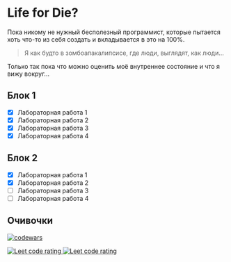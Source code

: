 # Life for Die?

Пока никому не нужный бесполезный программист, которые пытается хоть что-то из себя создать и вкладывается в это на 100%.

> Я как будто в зомбоапакалипсисе, где люди, выглядят, как люди...

Только так пока что можно оценить моё внутреннее состояние и что я вижу вокруг...
## Блок 1
   - [x] Лабораторная работа 1
   - [x] Лабораторная работа 2
   - [x] Лабораторная работа 3
   - [x] Лабораторная работа 4
## Блок 2
   - [x] Лабораторная работа 1
   - [x] Лабораторная работа 2
   - [ ] Лабораторная работа 3
   - [ ] Лабораторная работа 4
## Очивочки
[![codewars](https://www.codewars.com/users/kostya%20bet/badges/micro)](https://codewars.com/users/kostya%20bet)
<p align="left">
  <a href="https://leetcode.com/kostyabet/">
    <img src="https://cp-logo.vercel.app/leetcode/kostyabet" alt="Leet code rating" />
  </a>
  <a href="https://codeforces.com/profile/kostyabet">
    <img src="https://raw.githubusercontent.com/kostyabet/cf-stats/main/output/rating.svg" alt="Leet code rating" />
  </a>
</p>
